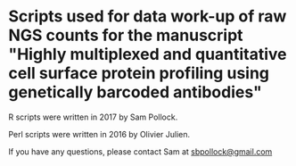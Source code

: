 # Scripts used for data work-up of raw NGS counts for the manuscript "Highly multiplexed and quantitative cell surface protein profiling using genetically barcoded antibodies"
R scripts were written in 2017 by Sam Pollock.

Perl scripts were written in 2016 by Olivier Julien.

If you have any questions, please contact Sam at sbpollock@gmail.com

